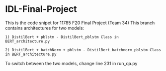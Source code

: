 # IDL-Final-Project
This is the code snipet for 11785 F20 Final Project (Team 34)
This branch contains architectures for two models:

    1) DistilBert + pblstm - DistilBert_pblstm Class in BERT_architecture.py

    2) DistilBert + batchNorm + pblstm - DistilBert_batchnorm_pblstm Class in BERT_architecture.py

To switch between the two models, change line 231 in run_qa.py

